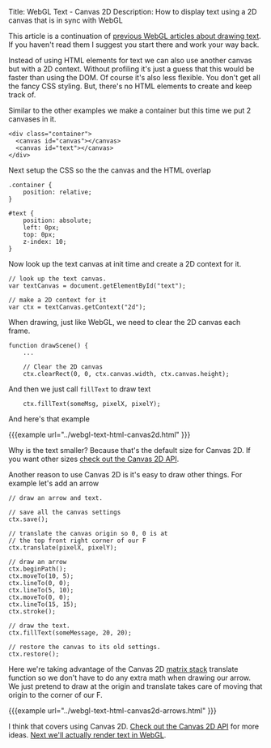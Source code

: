 Title: WebGL Text - Canvas 2D
Description: How to display text using a 2D canvas that is in sync with WebGL

This article is a continuation of [previous WebGL articles about drawing
text](webgl-text-html.html).  If you haven't read them I suggest you start
there and work your way back.

Instead of using HTML elements for text we can also use another canvas but
with a 2D context.  Without profiling it's just a guess that this would be
faster than using the DOM.  Of course it's also less flexible.  You don't
get all the fancy CSS styling.  But, there's no HTML elements to create
and keep track of.

Similar to the other examples we make a container but this time we put
2 canvases in it.

    <div class="container">
      <canvas id="canvas"></canvas>
      <canvas id="text"></canvas>
    </div>

Next setup the CSS so the the canvas and the HTML overlap

    .container {
        position: relative;
    }

    #text {
        position: absolute;
        left: 0px;
        top: 0px;
        z-index: 10;
    }

Now look up the text canvas at init time and create a 2D context for it.

    // look up the text canvas.
    var textCanvas = document.getElementById("text");

    // make a 2D context for it
    var ctx = textCanvas.getContext("2d");

When drawing, just like WebGL, we need to clear the 2D canvas each frame.

    function drawScene() {
        ...

        // Clear the 2D canvas
        ctx.clearRect(0, 0, ctx.canvas.width, ctx.canvas.height);

And then we just call `fillText` to draw text

        ctx.fillText(someMsg, pixelX, pixelY);

And here's that example

{{{example url="../webgl-text-html-canvas2d.html" }}}

Why is the text smaller? Because that's the default size for Canvas 2D.
If you want other sizes [check out the Canvas 2D API](https://developer.mozilla.org/en-US/docs/Web/API/Canvas_API/Tutorial/Drawing_text).

Another reason to use Canvas 2D is it's easy to draw other things.  For
example let's add an arrow

    // draw an arrow and text.

    // save all the canvas settings
    ctx.save();

    // translate the canvas origin so 0, 0 is at
    // the top front right corner of our F
    ctx.translate(pixelX, pixelY);

    // draw an arrow
    ctx.beginPath();
    ctx.moveTo(10, 5);
    ctx.lineTo(0, 0);
    ctx.lineTo(5, 10);
    ctx.moveTo(0, 0);
    ctx.lineTo(15, 15);
    ctx.stroke();

    // draw the text.
    ctx.fillText(someMessage, 20, 20);

    // restore the canvas to its old settings.
    ctx.restore();

Here we're taking advantage of the Canvas 2D [matrix
stack](webgl-2d-matrix-stack.html) translate function so we don't have to
do any extra math when drawing our arrow.  We just pretend to draw at the
origin and translate takes care of moving that origin to the corner of our
F.

{{{example url="../webgl-text-html-canvas2d-arrows.html" }}}

I think that covers using Canvas 2D.  [Check out the Canvas 2D
API](https://developer.mozilla.org/en-US/docs/Web/API/CanvasRenderingContext2D)
for more ideas.  [Next we'll actually render text in
WebGL](webgl-text-texture.html).

